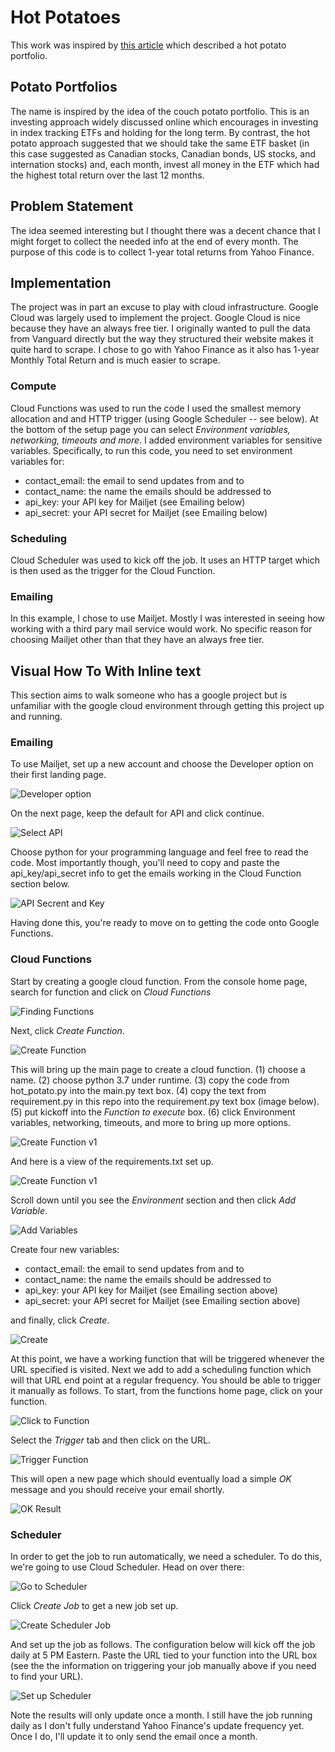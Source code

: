 # Hot Potatoes
This work was inspired by [this article](https://www.theglobeandmail.com/investing/markets/etfs/article-hot-vs-passive-potato-portfolios-which-delivers-the-best-return/) which described a hot potato portfolio.
## Potato Portfolios
The name is inspired by the idea of the couch potato portfolio. This is an investing approach widely discussed online which encourages in investing in index tracking ETFs and holding for the long term. By contrast, the hot potato approach suggested that we should take the same ETF basket (in this case suggested as Canadian stocks, Canadian bonds, US stocks, and internation stocks) and, each month, invest all money in the ETF which had the highest total return over the last 12 months.
## Problem Statement
The idea seemed interesting but I thought there was a decent chance that I might forget to collect the needed info at the end of every month. The purpose of this code is to collect 1-year total returns from Yahoo Finance.
## Implementation
The project was in part an excuse to play with cloud infrastructure. Google Cloud was largely used to implement the project. Google Cloud is nice because they have an always free tier. I originally wanted to pull the data from Vanguard directly but the way they structured their website makes it quite hard to scrape. I chose to go with Yahoo Finance as it also has 1-year Monthly Total Return and is much easier to scrape.
### Compute
Cloud Functions was used to run the code I used the smallest memory allocation and and HTTP trigger (using Google Scheduler -- see below). At the bottom of the setup page you can select _Environment variables, networking, timeouts and more_. I added environment variables for sensitive variables. Specifically, to run this code, you need to set environment variables for:
* contact_email: the email to send updates from and to
* contact_name: the name the emails should be addressed to
* api_key: your API key for Mailjet (see Emailing below)
* api_secret: your API secret for Mailjet (see Emailing below)
### Scheduling
Cloud Scheduler was used to kick off the job. It uses an HTTP target which is then used as the trigger for the Cloud Function.
### Emailing
In this example, I chose to use Mailjet. Mostly I was interested in seeing how working with a third pary mail service would work. No specific reason for choosing Mailjet other than that they have an always free tier.

## Visual How To With Inline text

This section aims to walk someone who has a google project but is unfamiliar with the google cloud environment through getting this project up and running.

### Emailing
To use Mailjet, set up a new account and choose the Developer option on their first landing page.

![Developer option](https://raw.githubusercontent.com/fritzel56/hot-potatoes/master/images/mailjet-developer-option.png)

On the next page, keep the default for API and click continue.

![Select API](https://raw.githubusercontent.com/fritzel56/hot-potatoes/master/images/mailjet-select-api.png)

Choose python for your programming language and feel free to read the code. Most importantly though, you'll need to copy and paste the api_key/api_secret info to get the emails working in the Cloud Function section below.

![API Secrent and Key](https://raw.githubusercontent.com/fritzel56/hot-potatoes/master/images/api-secret-and-key.png)

Having done this, you're ready to move on to getting the code onto Google Functions.

### Cloud Functions

Start by creating a google cloud function. From the console home page, search for function and click on *Cloud Functions*

![Finding Functions](https://raw.githubusercontent.com/fritzel56/hot-potatoes/master/images/go-to-cloud-functions.png)

Next, click *Create Function*.

![Create Function](https://raw.githubusercontent.com/fritzel56/hot-potatoes/master/images/click-create-function.png)

This will bring up the main page to create a cloud function. (1) choose a name. (2) choose python 3.7 under runtime. (3) copy the code from hot_potato.py into the main.py text box. (4) copy the text from requirement.py in this repo into the requirement.py text box (image below). (5) put kickoff into the *Function to execute* box. (6) click Environment variables, networking, timeouts, and more to bring up more options.

![Create Function v1](https://raw.githubusercontent.com/fritzel56/hot-potatoes/master/images/create-function.png)

And here is a view of the requirements.txt set up.

![Create Function v1](https://raw.githubusercontent.com/fritzel56/hot-potatoes/master/images/requirements.png)

Scroll down until you see the *Environment* section and then click *Add Variable*.

![Add Variables](https://raw.githubusercontent.com/fritzel56/hot-potatoes/master/images/add-variable.png)

Create four new variables:
* contact_email: the email to send updates from and to
* contact_name: the name the emails should be addressed to
* api_key: your API key for Mailjet (see Emailing section above)
* api_secret: your API secret for Mailjet (see Emailing section above)

and finally, click *Create*.

![Create](https://raw.githubusercontent.com/fritzel56/hot-potatoes/master/images/fill-variables-and-create.png)

At this point, we have a working function that will be triggered whenever the URL specified is visited. Next we add to add a scheduling function which will that URL end point at a regular frequency. You should be able to trigger it manually as follows. To start, from the functions home page, click on your function.

![Click to Function](https://raw.githubusercontent.com/fritzel56/hot-potatoes/master/images/click-to-function.png)

Select the *Trigger* tab and then click on the URL.

![Trigger Function](https://raw.githubusercontent.com/fritzel56/hot-potatoes/master/images/manual-trigger.png)

This will open a new page which should eventually load a simple *OK* message and you should receive your email shortly.

![OK Result](https://raw.githubusercontent.com/fritzel56/hot-potatoes/master/images/ok-result.png)

### Scheduler

In order to get the job to run automatically, we need a scheduler. To do this, we're going to use Cloud Scheduler. Head on over there:

![Go to Scheduler](https://raw.githubusercontent.com/fritzel56/hot-potatoes/master/images/go-to-scheduler.png)

Click *Create Job* to get a new job set up.

![Create Scheduler Job](https://raw.githubusercontent.com/fritzel56/hot-potatoes/master/images/create-scheduler-job.png)

And set up the job as follows. The configuration below will kick off the job daily at 5 PM Eastern. Paste the URL tied to your function into the URL box (see the the information on triggering your job manually above if you need to find your URL).

![Set up Scheduler](https://raw.githubusercontent.com/fritzel56/hot-potatoes/master/images/scheduler-set-up.png)

Note the results will only update once a month. I still have the job running daily as I don't fully understand Yahoo Finance's update frequency yet. Once I do, I'll update it to only send the email once a  month.
